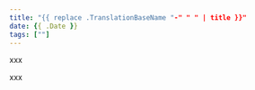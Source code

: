 ```yaml
---
title: "{{ replace .TranslationBaseName "-" " " | title }}"
date: {{ .Date }}
tags: [""]
---
```


xxx

<!--more-->

xxx

```go
```
